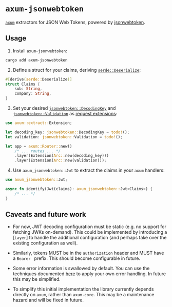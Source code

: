 # `axum-jsonwebtoken`

[`axum`] extractors for JSON Web Tokens, powered by [jsonwebtoken].

[`axum`]: https://github.com/tokio-rs/axum#readme
[jsonwebtoken]: https://github.com/Keats/jsonwebtoken#readme

## Usage

1. Install `axum-jsonwebtoken`:

  ```sh
  cargo add axum-jsonwebtoken
  ```

2. Define a struct for your claims, deriving [`serde::Deserialize`]:

  ```rust
  #[derive(serde::Deserialize)]
  struct Claims {
      sub: String,
      company: String,
  }
  ```

3. Set your desired [`jsonwebtoken::DecodingKey`] and [`jsonwebtoken::Validation`] as [request extensions]:

  ```rust
  use axum::extract::Extension;

  let decoding_key: jsonwebtoken::DecodingKey = todo!();
  let validation: jsonwebtoken::Validation = todo!();

  let app = axum::Router::new()
      /* ... routes ... */
      .layer(Extension(Arc::new(decoding_key)))
      .layer(Extension(Arc::new(validation)));
  ```

4. Use `axum_jsonwebtoken::Jwt` to extract the claims in your `axum` handlers:

  ```rust
  use axum_jsonwebtoken::Jwt;

  async fn identify(Jwt(claims): axum_jsonwebtoken::Jwt<Claims>) {
      /* ... */
  }
  ```

[`serde::Deserialize`]: https://docs.rs/serde/latest/serde/trait.Deserialize.html
[`jsonwebtoken::DecodingKey`]: https://docs.rs/jsonwebtoken/latest/jsonwebtoken/struct.DecodingKey.html
[`jsonwebtoken::Validation`]: https://docs.rs/jsonwebtoken/latest/jsonwebtoken/struct.Validation.html
[request extensions]: https://docs.rs/axum/latest/axum/#using-request-extensions

## Caveats and future work

- For now, JWT decoding configuration must be static (e.g. no support for fetching JWKs on-demand).
  This could be implemented by introducing a [`Layer`] to handle the additional configuration (and perhaps take over the existing configuration as well).

- Similarly, tokens MUST be in the `authorization` header and MUST have a `Bearer ` prefix.
  This should become configurable in future.

- Some error information is swallowed by default.
  You can use the techniques documented [here] to apply your own error handling.
  In future this may be simplified.

- To simplify this initial implementation the library currently depends directly on `axum`, rather than `axum-core`.
  This may be a maintenance hazard and will be fixed in future.

[here]: https://docs.rs/axum/0.4.8/axum/extract/index.html#customizing-extractor-responses
